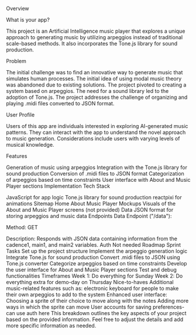 Overview

What is your app?

This project is an Artificial Intelligence music player that explores a unique approach to generating music by utilizing arpeggios instead of traditional scale-based methods. It also incorporates the Tone.js library for sound production.

Problem

The initial challenge was to find an innovative way to generate music that simulates human processes. The initial idea of using modal music theory was abandoned due to existing solutions. The project pivoted to creating a system based on arpeggios. The need for a sound library led to the adoption of Tone.js. The project addresses the challenge of organizing and playing .midi files converted to JSON format.

User Profile

Users of this app are individuals interested in exploring AI-generated music patterns. They can interact with the app to understand the novel approach to music generation. Considerations include users with varying levels of musical knowledge.

Features

Generation of music using arpeggios
Integration with the Tone.js library for sound production
Conversion of .midi files to JSON format
Categorization of arpeggios based on time constraints
User interface with About and Music Player sections
Implementation
Tech Stack

JavaScript for app logic
Tone.js library for sound production
reactpixi for animations
Sitemap
Home
About
Music Player
Mockups
Visuals of the About and Music Player screens (not provided)
Data
JSON format for storing arpeggios and music data
Endpoints
Data Endpoint ("/data"):

Method: GET

Description: Responds with JSON data containing information from the cadence1, main1, and main2 variables.
Auth
Not needed
Roadmap
Sprint Tasks
Set up the project structure
Implement the arpeggio generation logic
Integrate Tone.js for sound production
Convert .midi files to JSON using Tone.js converter
Categorize arpeggios based on time constraints
Develop the user interface for About and Music Player sections
Test and debug functionalities
Timeframes
Week 1: Do everything for Sunday
Week 2: Do everything extra for demo-day on Thursday
Nice-to-haves
Additional music-related features such as: 
electronic keyboard for people to make their own arpeggios to add to the system
Enhanced user interface:
Choosing a sprite of their choice to move along with the notes
Adding more ways in which the sprite can move 
User accounts for saving preferences- can use auth here 
This breakdown outlines the key aspects of your project based on the provided information. Feel free to adjust the details and add more specific information as needed.
